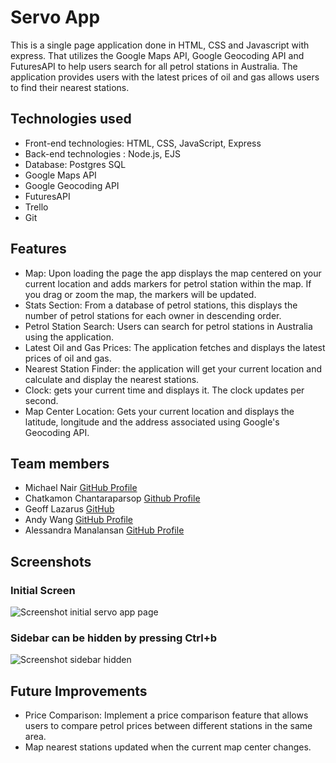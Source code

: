 # Servo App

This is a single page application done in HTML, CSS and Javascript with express. That utilizes the Google Maps API, Google Geocoding API and FuturesAPI to help users search for all petrol stations in Australia. The application provides users with the latest prices of oil and gas allows users to find their nearest stations.

## Technologies used

* Front-end technologies: HTML, CSS, JavaScript, Express
* Back-end technologies : Node.js, EJS
* Database: Postgres SQL
* Google Maps API
* Google Geocoding API
* FuturesAPI
* Trello
* Git

## Features

* Map: Upon loading the page the app displays the map centered on your current location and adds markers for petrol station within the map. If you drag or zoom the map, the markers will be updated.
* Stats Section: From a database of petrol stations, this displays the number of petrol stations for each owner in descending order.
* Petrol Station Search: Users can search for petrol stations in Australia using the application.
* Latest Oil and Gas Prices: The application fetches and displays the latest prices of oil and gas.
* Nearest Station Finder: the application will get your current location and calculate and display the nearest stations.
* Clock: gets your current time and displays it. The clock updates per second.
* Map Center Location: Gets your current location and displays the latitude, longitude and the address associated using Google's Geocoding API.


## Team members

- Michael Nair [GitHub Profile](https://github.com/MichaelPNair)
- Chatkamon Chantaraparsop [Github Profile](https://github.com/zebelity)
- Geoff Lazarus [GitHub](https://github.com/geoffjlazarus/)
- Andy Wang [GitHub Profile](https://github.com/andysw8)
- Alessandra Manalansan [GitHub Profile](https://github.com/alesmnlnsan)

## Screenshots
### Initial Screen
![Screenshot initial servo app page](/screenshot/servo_app_screen.png)

### Sidebar can be hidden by pressing Ctrl+b
![Screenshot sidebar hidden](/screenshot/sidebar_hiding.png)

## Future Improvements

* Price Comparison: Implement a price comparison feature that allows users to compare petrol prices between different stations in the same area.
* Map nearest stations updated when the current map center changes.
